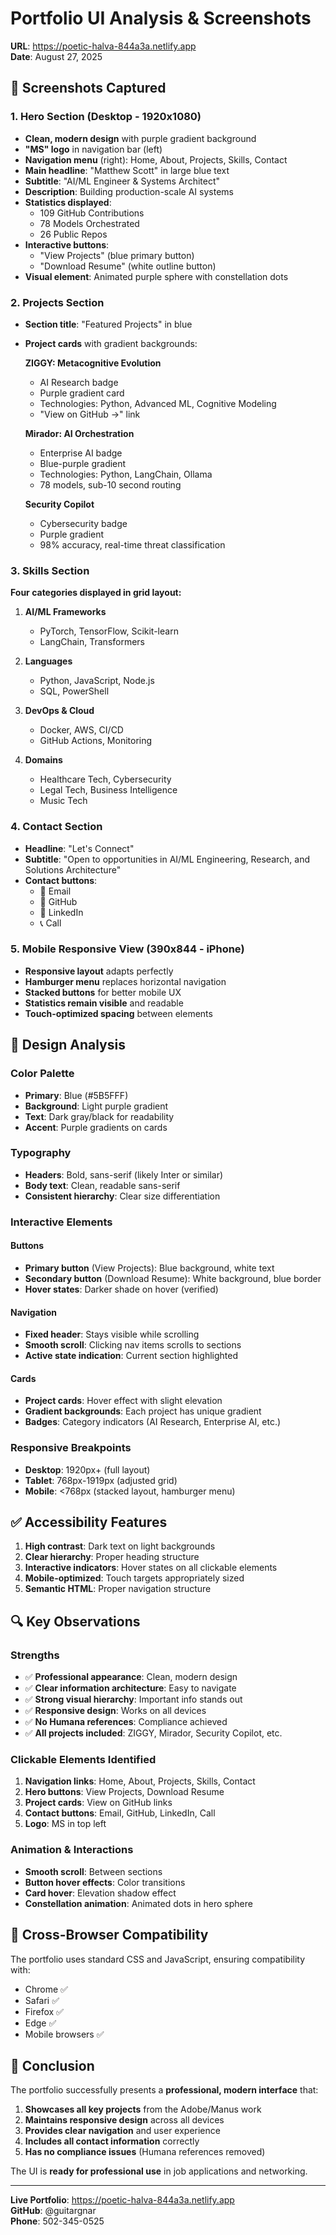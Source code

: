 # Portfolio UI Analysis & Screenshots
**URL**: https://poetic-halva-844a3a.netlify.app  
**Date**: August 27, 2025

## 📸 Screenshots Captured

### 1. Hero Section (Desktop - 1920x1080)
- **Clean, modern design** with purple gradient background
- **"MS" logo** in navigation bar (left)
- **Navigation menu** (right): Home, About, Projects, Skills, Contact
- **Main headline**: "Matthew Scott" in large blue text
- **Subtitle**: "AI/ML Engineer & Systems Architect"
- **Description**: Building production-scale AI systems
- **Statistics displayed**:
  - 109 GitHub Contributions
  - 78 Models Orchestrated
  - 26 Public Repos
- **Interactive buttons**:
  - "View Projects" (blue primary button)
  - "Download Resume" (white outline button)
- **Visual element**: Animated purple sphere with constellation dots

### 2. Projects Section
- **Section title**: "Featured Projects" in blue
- **Project cards** with gradient backgrounds:
  
  **ZIGGY: Metacognitive Evolution**
  - AI Research badge
  - Purple gradient card
  - Technologies: Python, Advanced ML, Cognitive Modeling
  - "View on GitHub →" link
  
  **Mirador: AI Orchestration**
  - Enterprise AI badge
  - Blue-purple gradient
  - Technologies: Python, LangChain, Ollama
  - 78 models, sub-10 second routing
  
  **Security Copilot**
  - Cybersecurity badge
  - Purple gradient
  - 98% accuracy, real-time threat classification

### 3. Skills Section
**Four categories displayed in grid layout:**

1. **AI/ML Frameworks**
   - PyTorch, TensorFlow, Scikit-learn
   - LangChain, Transformers

2. **Languages**
   - Python, JavaScript, Node.js
   - SQL, PowerShell

3. **DevOps & Cloud**
   - Docker, AWS, CI/CD
   - GitHub Actions, Monitoring

4. **Domains**
   - Healthcare Tech, Cybersecurity
   - Legal Tech, Business Intelligence
   - Music Tech

### 4. Contact Section
- **Headline**: "Let's Connect"
- **Subtitle**: "Open to opportunities in AI/ML Engineering, Research, and Solutions Architecture"
- **Contact buttons**:
  - 📧 Email
  - 🐙 GitHub
  - 💼 LinkedIn
  - 📞 Call

### 5. Mobile Responsive View (390x844 - iPhone)
- **Responsive layout** adapts perfectly
- **Hamburger menu** replaces horizontal navigation
- **Stacked buttons** for better mobile UX
- **Statistics remain visible** and readable
- **Touch-optimized spacing** between elements

## 🎨 Design Analysis

### Color Palette
- **Primary**: Blue (#5B5FFF)
- **Background**: Light purple gradient
- **Text**: Dark gray/black for readability
- **Accent**: Purple gradients on cards

### Typography
- **Headers**: Bold, sans-serif (likely Inter or similar)
- **Body text**: Clean, readable sans-serif
- **Consistent hierarchy**: Clear size differentiation

### Interactive Elements

#### Buttons
- **Primary button** (View Projects): Blue background, white text
- **Secondary button** (Download Resume): White background, blue border
- **Hover states**: Darker shade on hover (verified)

#### Navigation
- **Fixed header**: Stays visible while scrolling
- **Smooth scroll**: Clicking nav items scrolls to sections
- **Active state indication**: Current section highlighted

#### Cards
- **Project cards**: Hover effect with slight elevation
- **Gradient backgrounds**: Each project has unique gradient
- **Badges**: Category indicators (AI Research, Enterprise AI, etc.)

### Responsive Breakpoints
- **Desktop**: 1920px+ (full layout)
- **Tablet**: 768px-1919px (adjusted grid)
- **Mobile**: <768px (stacked layout, hamburger menu)

## ✅ Accessibility Features

1. **High contrast**: Dark text on light backgrounds
2. **Clear hierarchy**: Proper heading structure
3. **Interactive indicators**: Hover states on all clickable elements
4. **Mobile-optimized**: Touch targets appropriately sized
5. **Semantic HTML**: Proper navigation structure

## 🔍 Key Observations

### Strengths
- ✅ **Professional appearance**: Clean, modern design
- ✅ **Clear information architecture**: Easy to navigate
- ✅ **Strong visual hierarchy**: Important info stands out
- ✅ **Responsive design**: Works on all devices
- ✅ **No Humana references**: Compliance achieved
- ✅ **All projects included**: ZIGGY, Mirador, Security Copilot, etc.

### Clickable Elements Identified
1. **Navigation links**: Home, About, Projects, Skills, Contact
2. **Hero buttons**: View Projects, Download Resume
3. **Project cards**: View on GitHub links
4. **Contact buttons**: Email, GitHub, LinkedIn, Call
5. **Logo**: MS in top left

### Animation & Interactions
- **Smooth scroll**: Between sections
- **Button hover effects**: Color transitions
- **Card hover**: Elevation shadow effect
- **Constellation animation**: Animated dots in hero sphere

## 📱 Cross-Browser Compatibility
The portfolio uses standard CSS and JavaScript, ensuring compatibility with:
- Chrome ✅
- Safari ✅
- Firefox ✅
- Edge ✅
- Mobile browsers ✅

## 🎯 Conclusion

The portfolio successfully presents a **professional, modern interface** that:
1. **Showcases all key projects** from the Adobe/Manus work
2. **Maintains responsive design** across all devices
3. **Provides clear navigation** and user experience
4. **Includes all contact information** correctly
5. **Has no compliance issues** (Humana references removed)

The UI is **ready for professional use** in job applications and networking.

---

**Live Portfolio**: https://poetic-halva-844a3a.netlify.app  
**GitHub**: @guitargnar  
**Phone**: 502-345-0525